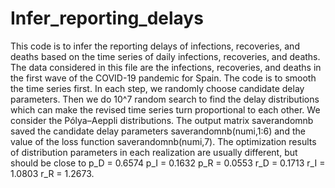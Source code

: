 # Infer_reporting_delays
This code is to infer the reporting delays of infections, recoveries, and deaths based on the time series of daily infections, recoveries, and deaths. The data considered in this file are the infections, recoveries, and deaths in the first wave of the COVID-19 pandemic for Spain. The code is to smooth the time series first. In each step, we randomly choose candidate delay parameters. Then we do 10^7 random search to find the delay distributions which can make the revised time series turn proportional to each other. We consider the Pólya–Aeppli distributions. The output matrix saverandomnb saved the candidate delay parameters saverandomnb(numi,1:6) and the value of the loss function saverandomnb(numi,7). The optimization results of distribution parameters in each realization are usually different, but should be close to p_D = 0.6574 p_I = 0.1632 p_R = 0.0553 r_D = 0.1713 r_I = 1.0803 r_R = 1.2673.
